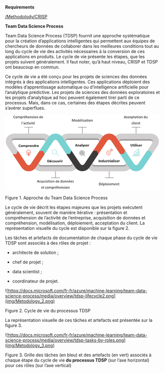 **Requirements**

[/Methodolody/CRISP](/CRISP.md)


**Team Data Science Process**

Team Data Science Process (TDSP) fournit une approche systématique pour la
création d’applications intelligentes qui permettent aux équipes de chercheurs
de données de collaborer dans les meilleures conditions tout au long du cycle de
vie des activités nécessaires à la conversion de ces applications en produits.
Le cycle de vie présente les étapes, que les projets suivent généralement. Il
faut noter, qu’à haut niveau, CRISP et TDSP ont beaucoup en commun.

Ce cycle de vie a été conçu pour les projets de sciences des données intégrés à
des applications intelligentes. Ces applications déploient des modèles
d’apprentissage automatique ou d’intelligence artificielle pour l’analytique
prédictive. Les projets de sciences des données exploratoires et les projets
d’analytique ad hoc peuvent également tirer parti de ce processus. Mais, dans ce
cas, certaines des étapes décrites peuvent s’avérer superflues.

<img src="img/Metodology_1.png">

Figure 1. Approche du Team Data Science Process

Le cycle de vie décrit les étapes majeures que les projets exécutent
généralement, souvent de manière itérative : présentation et compréhension de
l’activité de l’entreprise, acquisition de données et compréhension,
modélisation, déploiement, acceptation du client. La représentation visuelle du
cycle est disponible sur la figure 2.

Les tâches et artefacts de documentation de chaque phase du cycle de vie TDSP
sont associés à des rôles de projet :

-   architecte de solution ;

-   chef de projet ;

-   data scientist ;

-   coordinateur de projet.

![https://docs.microsoft.com/fr-fr/azure/machine-learning/team-data-science-process/media/overview/tdsp-lifecycle2.png](img/Metodology_2.png)

Figure 2. Cycle de vie du processus TDSP

La représentation visuelle de ces tâches et artefacts est présentée sur la
figure 3.

![https://docs.microsoft.com/fr-fr/azure/machine-learning/team-data-science-process/media/overview/tdsp-tasks-by-roles.png](img/Metodology_3.png)

Figure 3. Grille des tâches (en bleu) et des artefacts (en vert) associés à
chaque étape du cycle de vie **du processus TDSP** (sur l’axe horizontal) pour
ces rôles (sur l’axe vertical)
